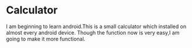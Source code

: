 # Calculator
I am beginning to learn android.This is a small calculator which installed on almost every android device.
Though the function now is very easy,I am going to make it more functional.
